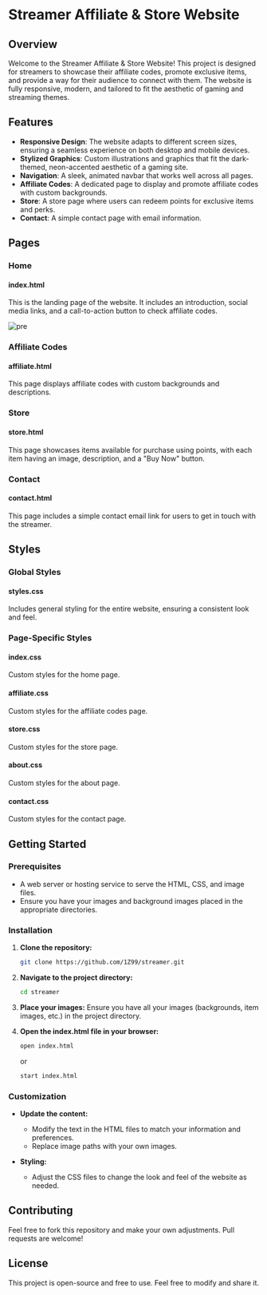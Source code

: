 # Streamer Affiliate & Store Website

## Overview

Welcome to the Streamer Affiliate & Store Website! This project is designed for streamers to showcase their affiliate codes, promote exclusive items, and provide a way for their audience to connect with them. The website is fully responsive, modern, and tailored to fit the aesthetic of gaming and streaming themes.

## Features

- **Responsive Design**: The website adapts to different screen sizes, ensuring a seamless experience on both desktop and mobile devices.
- **Stylized Graphics**: Custom illustrations and graphics that fit the dark-themed, neon-accented aesthetic of a gaming site.
- **Navigation**: A sleek, animated navbar that works well across all pages.
- **Affiliate Codes**: A dedicated page to display and promote affiliate codes with custom backgrounds.
- **Store**: A store page where users can redeem points for exclusive items and perks.
- **Contact**: A simple contact page with email information.

## Pages

### Home

#### index.html
This is the landing page of the website. It includes an introduction, social media links, and a call-to-action button to check affiliate codes.

![pre](https://github.com/1Z99/streamer/assets/85915502/4821c0ec-a2e6-4640-b741-d0f2e910e1ab)



### Affiliate Codes

#### affiliate.html
This page displays affiliate codes with custom backgrounds and descriptions.

### Store

#### store.html
This page showcases items available for purchase using points, with each item having an image, description, and a "Buy Now" button.


### Contact

#### contact.html
This page includes a simple contact email link for users to get in touch with the streamer.

## Styles

### Global Styles

#### styles.css
Includes general styling for the entire website, ensuring a consistent look and feel.

### Page-Specific Styles

#### index.css
Custom styles for the home page.

#### affiliate.css
Custom styles for the affiliate codes page.

#### store.css
Custom styles for the store page.

#### about.css
Custom styles for the about page.

#### contact.css
Custom styles for the contact page.

## Getting Started

### Prerequisites

- A web server or hosting service to serve the HTML, CSS, and image files.
- Ensure you have your images and background images placed in the appropriate directories.

### Installation

1. **Clone the repository:**
    ```bash
    git clone https://github.com/1Z99/streamer.git
    ```

2. **Navigate to the project directory:**
    ```bash
    cd streamer
    ```

3. **Place your images:**
    Ensure you have all your images (backgrounds, item images, etc.) in the project directory.

4. **Open the index.html file in your browser:**
    ```bash
    open index.html
    ```
    or
    ```bash
    start index.html
    ```

### Customization

- **Update the content:**
  - Modify the text in the HTML files to match your information and preferences.
  - Replace image paths with your own images.

- **Styling:**
  - Adjust the CSS files to change the look and feel of the website as needed.

## Contributing

Feel free to fork this repository and make your own adjustments. Pull requests are welcome!

## License

This project is open-source and free to use. Feel free to modify and share it.
